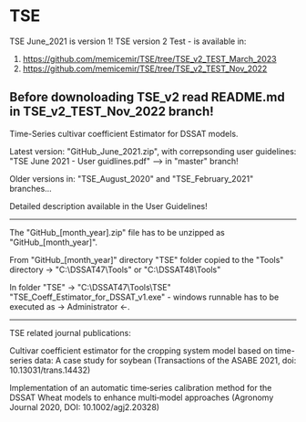 # TSE

TSE June_2021 is version 1!
TSE version 2 Test - is available in:

1. https://github.com/memicemir/TSE/tree/TSE_v2_TEST_March_2023
2. https://github.com/memicemir/TSE/tree/TSE_v2_TEST_Nov_2022

Before downoloading TSE_v2 read README.md in TSE_v2_TEST_Nov_2022 branch!
---------------------------------------------------------------------------------------------------------
Time-Series cultivar coefficient Estimator for DSSAT models.

Latest version: "GitHub_June_2021.zip", with correpsonding user guidelines: "TSE June 2021 - User guidlines.pdf" --> in "master" branch!

Older versions in: "TSE_August_2020" and "TSE_February_2021" branches...

Detailed description available in the User Guidelines!

------------------------------------------------------------------------------------------------------------
The "GitHub_[month_year].zip" file has to be unzipped as "GitHub_[month_year]". 

From "GitHub_[month_year]" directory "TSE" folder copied to the "Tools" directory -> "C:\DSSAT47\Tools" or "C:\DSSAT48\Tools"

In folder "TSE" -> "C:\DSSAT47\Tools\TSE" "TSE_Coeff_Estimator_for_DSSAT_v1.exe" - windows runnable has to be executed as -> Administrator <-.

------------------------------------------------------------------------------------------------------------
TSE related journal publications:

Cultivar coefficient estimator for the cropping system model based on time-series data: A case study for soybean (Transactions of the ASABE 2021, doi: 10.13031/trans.14432)

Implementation of an automatic time‐series calibration method for the DSSAT Wheat models to enhance multi‐model approaches (Agronomy Journal 2020, DOI: 10.1002/agj2.20328)

